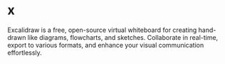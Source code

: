 # x
Excalidraw is a free, open-source virtual whiteboard for creating hand-drawn like diagrams, flowcharts, and sketches. Collaborate in real-time, export to various formats, and enhance your visual communication effortlessly.
